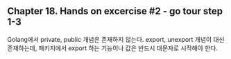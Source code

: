 
## Chapter 18. Hands on excercise #2 - go tour step 1-3

Golang에서 private, public 개념은 존재하지 않는다. export, unexport 개념이 대신 존재하는데, 패키지에서 export 하는 기능이나 값은 반드시 대문자로 시작해야 한다.
